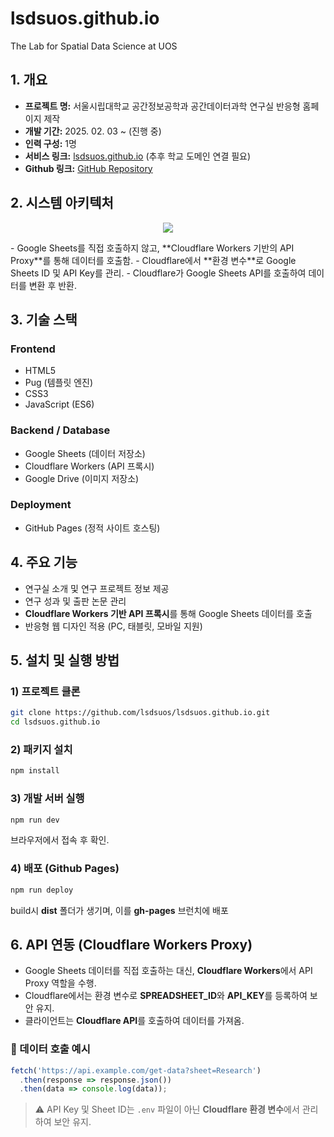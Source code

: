 # lsdsuos.github.io
The Lab for Spatial Data Science at UOS

## **1. 개요**

- **프로젝트 명:** 서울시립대학교 공간정보공학과 공간데이터과학 연구실 반응형 홈페이지 제작
- **개발 기간:** 2025. 02. 03 ~ (진행 중)
- **인력 구성:** 1명
- **서비스 링크:** [lsdsuos.github.io](https://lsdsuos.github.io/) (추후 학교 도메인 연결 필요)
- **Github 링크:** [GitHub Repository](https://github.com/lsdsuos/lsdsuos.github.io)

## **2. 시스템 아키텍처**
<p align="center">
    <img src="https://github.com/user-attachments/assets/2321df2f-2ecc-4d48-ae93-45f12b5dd7ad">
</p>
- Google Sheets를 직접 호출하지 않고, **Cloudflare Workers 기반의 API Proxy**를 통해 데이터를 호출함.
- Cloudflare에서 **환경 변수**로 Google Sheets ID 및 API Key를 관리.
- Cloudflare가 Google Sheets API를 호출하여 데이터를 변환 후 반환.

## **3. 기술 스택**
### **Frontend**
- HTML5
- Pug (템플릿 엔진)
- CSS3
- JavaScript (ES6)

### **Backend / Database**
- Google Sheets (데이터 저장소)
- Cloudflare Workers (API 프록시)
- Google Drive (이미지 저장소)

### **Deployment**
- GitHub Pages (정적 사이트 호스팅)

## **4. 주요 기능**
- 연구실 소개 및 연구 프로젝트 정보 제공
- 연구 성과 및 출판 논문 관리
- **Cloudflare Workers 기반 API 프록시**를 통해 Google Sheets 데이터를 호출
- 반응형 웹 디자인 적용 (PC, 태블릿, 모바일 지원)

## **5. 설치 및 실행 방법**
### **1) 프로젝트 클론**
```bash
git clone https://github.com/lsdsuos/lsdsuos.github.io.git
cd lsdsuos.github.io
```

### **2) 패키지 설치**
```bash
npm install
```

### **3) 개발 서버 실행**
```bash
npm run dev
```
브라우저에서 접속 후 확인.

### **4) 배포 (Github Pages)**
```bash
npm run deploy
```
build시 **dist** 폴더가 생기며, 이를 **gh-pages** 브런치에 배포

## **6. API 연동 (Cloudflare Workers Proxy)**
- Google Sheets 데이터를 직접 호출하는 대신, **Cloudflare Workers**에서 API Proxy 역할을 수행.
- Cloudflare에서는 환경 변수로 **SPREADSHEET_ID**와 **API_KEY**를 등록하여 보안 유지.
- 클라이언트는 **Cloudflare API**를 호출하여 데이터를 가져옴.

### **📌 데이터 호출 예시**
```javascript
fetch('https://api.example.com/get-data?sheet=Research')
  .then(response => response.json())
  .then(data => console.log(data));
```

> ⚠️ API Key 및 Sheet ID는 `.env` 파일이 아닌 **Cloudflare 환경 변수**에서 관리하여 보안 유지.